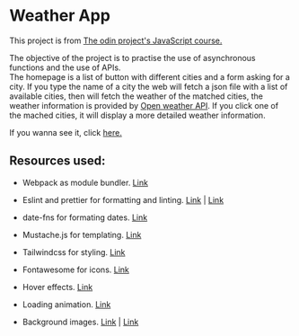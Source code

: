 # Weather App

This project is from [The odin project's JavaScript course.](https://www.theodinproject.com/paths/full-stack-ruby-on-rails/courses/javascript/lessons/weather-app)

The objective of the project is to practise the use of asynchronous functions and the use of APIs. <br>
The homepage is a list of button with different cities and a form asking for a city. If you type the name of a city the web will fetch a json file with a list of available cities, then will fetch the weather of the matched cities, the weather information is provided by [Open weather API](https://openweathermap.org/). If you click one of the mached cities, it will display a more detailed weather information.

If you wanna see it, click [here.](https://jnfussion.github.io/weatherApp/)

## Resources used:

- Webpack as module bundler. [Link](https://webpack.js.org/)

- Eslint and prettier for formatting and linting. [Link](https://eslint.org/) | [Link](https://prettier.io/)

- date-fns for formating dates. [Link](https://date-fns.org/)

- Mustache.js for templating. [Link](https://github.com/janl/mustache.js/)

- Tailwindcss for styling. [Link](https://tailwindcss.com/)

- Fontawesome for icons. [Link](https://fontawesome.com/)

- Hover effects. [Link](https://www.sliderrevolution.com/resources/css-hover-effects/)

- Loading animation. [Link](https://loading.io/css/)

- Background images. [Link](https://app.haikei.app/) | [Link](https://bgjar.com/)

